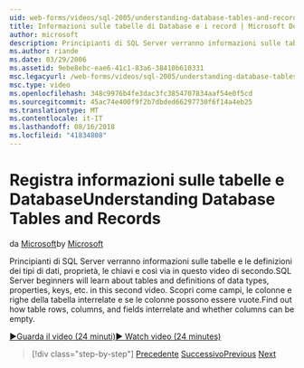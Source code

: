 ```yaml
---
uid: web-forms/videos/sql-2005/understanding-database-tables-and-records
title: Informazioni sulle tabelle di Database e i record | Microsoft Docs
author: microsoft
description: Principianti di SQL Server verranno informazioni sulle tabelle e le definizioni dei tipi di dati, proprietà, le chiavi e così via in questo video di secondo. Scopri come le righe delle tabelle, colonne, un...
ms.author: riande
ms.date: 03/29/2006
ms.assetid: 9ebe8ebc-eae6-41c1-83a6-38410b610331
msc.legacyurl: /web-forms/videos/sql-2005/understanding-database-tables-and-records
msc.type: video
ms.openlocfilehash: 348c9976b4fe3dac3fc3854707834aaf54e0f5cd
ms.sourcegitcommit: 45ac74e400f9f2b7dbded66297730f6f14a4eb25
ms.translationtype: MT
ms.contentlocale: it-IT
ms.lasthandoff: 08/16/2018
ms.locfileid: "41834808"
---
```

<a name="understanding-database-tables-and-records"></a><span data-ttu-id="0f069-104">Registra informazioni sulle tabelle e Database</span><span class="sxs-lookup"><span data-stu-id="0f069-104">Understanding Database Tables and Records</span></span>
====================
<span data-ttu-id="0f069-105">da [Microsoft](https://github.com/microsoft)</span><span class="sxs-lookup"><span data-stu-id="0f069-105">by [Microsoft](https://github.com/microsoft)</span></span>

<span data-ttu-id="0f069-106">Principianti di SQL Server verranno informazioni sulle tabelle e le definizioni dei tipi di dati, proprietà, le chiavi e così via in questo video di secondo.</span><span class="sxs-lookup"><span data-stu-id="0f069-106">SQL Server beginners will learn about tables and definitions of data types, properties, keys, etc. in this second video.</span></span> <span data-ttu-id="0f069-107">Scopri come campi, le colonne e righe della tabella interrelate e se le colonne possono essere vuote.</span><span class="sxs-lookup"><span data-stu-id="0f069-107">Find out how table rows, columns, and fields interrelate and whether columns can be empty.</span></span>

[<span data-ttu-id="0f069-108">&#9654;Guarda il video (24 minuti)</span><span class="sxs-lookup"><span data-stu-id="0f069-108">&#9654; Watch video (24 minutes)</span></span>](https://channel9.msdn.com/Blogs/ASP-NET-Site-Videos/understanding-database-tables-and-records)

> [!div class="step-by-step"]
> <span data-ttu-id="0f069-109">[Precedente](what-is-a-database.md)
> [Successivo](more-about-column-data-types-and-other-properties.md)</span><span class="sxs-lookup"><span data-stu-id="0f069-109">[Previous](what-is-a-database.md)
[Next](more-about-column-data-types-and-other-properties.md)</span></span>
